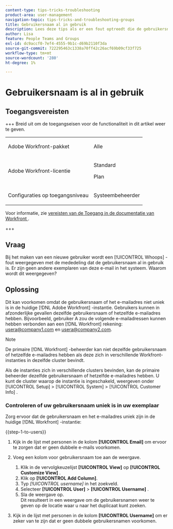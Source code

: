 ```yaml
---
content-type: tips-tricks-troubleshooting
product-area: user-management
navigation-topic: tips-tricks-and-troubleshooting-groups
title: Gebruikersnaam al in gebruik
description: Lees deze tips als er een fout optreedt die de gebruikersnaam al gebruikt.
author: Lisa
feature: People Teams and Groups
exl-id: dc9accf0-7ef4-4555-9b1c-d69b2110f3da
source-git-commit: 722295463c1338a70ff42c26acf69b09cf33f725
workflow-type: tm+mt
source-wordcount: '280'
ht-degree: 1%

---
```


# Gebruikersnaam is al in gebruik

## Toegangsvereisten

+++ Breid uit om de toegangseisen voor de functionaliteit in dit artikel weer te geven.

<table style="table-layout:auto">
 <col> 
 <col>
 <tbody> 
  <tr> 
   <td>Adobe Workfront-pakket</td> 
   <td><p>Alle</p></td> 
  </tr> 
  <tr> 
   <td>Adobe Workfront-licentie</td> 
   <td>
   <p>Standard</p>
   <p>Plan</p></td>
  </tr> 
  <tr> 
   <td>Configuraties op toegangsniveau</td> 
   <td><p>Systeembeheerder</p> </td> 
  </tr> 
 </tbody> 
</table>

Voor informatie, zie [ vereisten van de Toegang in de documentatie van Workfront ](/help/quicksilver/administration-and-setup/add-users/access-levels-and-object-permissions/access-level-requirements-in-documentation.md).

+++

## Vraag

Bij het maken van een nieuwe gebruiker wordt een [!UICONTROL Whoops] -fout weergegeven met de mededeling dat de gebruikersnaam al in gebruik is. Er zijn geen andere exemplaren van deze e-mail in het systeem. Waarom wordt dit weergegeven?

## Oplossing

Dit kan voorkomen omdat de gebruikersnaam of het e-mailadres niet uniek is in de huidige [!DNL Adobe Workfront] -instantie. Gebruikers kunnen in afzonderlijke gevallen dezelfde gebruikersnaam of hetzelfde e-mailadres hebben. Bijvoorbeeld, gebruiker A zou de volgende e-mailadressen kunnen hebben verbonden aan een [!DNL Workfront] rekening: usera@company1.com en usera@company2.com.

>[!NOTE]
>
>De primaire [!DNL Workfront] -beheerder kan niet dezelfde gebruikersnaam of hetzelfde e-mailadres hebben als deze zich in verschillende Workfront-instanties in dezelfde cluster bevindt.
>
>Als de instanties zich in verschillende clusters bevinden, kan de primaire beheerder dezelfde gebruikersnaam of hetzelfde e-mailadres hebben. U kunt de cluster waarop de instantie is ingeschakeld, weergeven onder [!UICONTROL Setup] > [!UICONTROL System] > [!UICONTROL Customer Info] .

### Controleren of uw gebruikersnaam uniek is in uw exemplaar

Zorg ervoor dat de gebruikersnaam en het e-mailadres uniek zijn in de huidige [!DNL Workfront] -instantie:

{{step-1-to-users}}

1. Kijk in de lijst met personen in de kolom **[!UICONTROL Email]** om ervoor te zorgen dat er geen dubbele e-mails voorkomen.
1. Voeg een kolom voor gebruikersnaam toe aan de weergave.

   1. Klik in de vervolgkeuzelijst **[!UICONTROL View]** op **[!UICONTROL Customize View]** .
   1. Klik op **[!UICONTROL Add Column]**.
   1. Typ *[!UICONTROL username]* in het zoekveld.
   1. Selecteer **[!UICONTROL User]** > **[!UICONTROL Username]** .
   1. Sla de weergave op.\
      Dit resulteert in een weergave om de gebruikersnamen weer te geven op de locatie waar u naar het duplicaat kunt zoeken.

1. Kijk in de lijst met personen in de kolom **[!UICONTROL Username]** om er zeker van te zijn dat er geen dubbele gebruikersnamen voorkomen.
